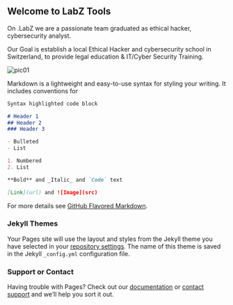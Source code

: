 ## Welcome to LabZ Tools

On .LabZ we are a passionate team graduated as ethical hacker, cybersecurity analyst.

Our Goal is establish a local Ethical Hacker and cybersecurity school in Switzerland, to provide legal education & IT/Cyber Security Training.



![pic01](https://user-images.githubusercontent.com/11921177/87225338-71c82000-c38c-11ea-90e4-643f003d821f.jpg)


Markdown is a lightweight and easy-to-use syntax for styling your writing. It includes conventions for

```markdown
Syntax highlighted code block

# Header 1
## Header 2
### Header 3

- Bulleted
- List

1. Numbered
2. List

**Bold** and _Italic_ and `Code` text

[Link](url) and ![Image](src)
```

For more details see [GitHub Flavored Markdown](https://guides.github.com/features/mastering-markdown/).

### Jekyll Themes

Your Pages site will use the layout and styles from the Jekyll theme you have selected in your [repository settings](https://github.com/carlostkd/LabZ/settings). The name of this theme is saved in the Jekyll `_config.yml` configuration file.

### Support or Contact

Having trouble with Pages? Check out our [documentation](https://help.github.com/categories/github-pages-basics/) or [contact support](https://github.com/contact) and we’ll help you sort it out.
